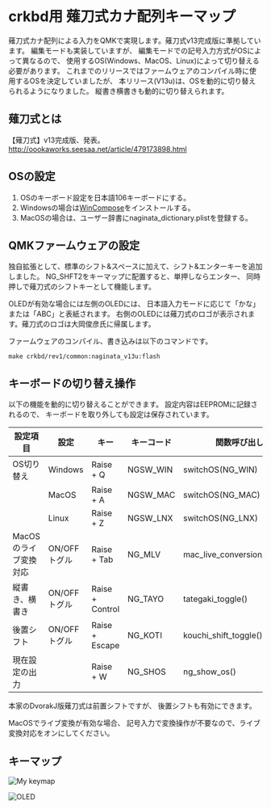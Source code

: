 # crkbd用 薙刀式カナ配列キーマップ

薙刀式カナ配列による入力をQMKで実現します。薙刀式v13完成版に準拠しています。
編集モードも実装していますが、
編集モードでの記号入力方式がOSによって異なるので、
使用するOS(Windows、MacOS、Linux)によって切り替える必要があります。
これまでのリリースではファームウェアのコンパイル時に使用するOSを決定していましたが、
本リリース(V13u)は、OSを動的に切り替えられるようになりました。
縦書き横書きも動的に切り替えられます。

## 薙刀式とは

【薙刀式】v13完成版、発表。
http://oookaworks.seesaa.net/article/479173898.html

## OSの設定

1. OSのキーボード設定を日本語106キーボードにする。
2. Windowsの場合は[WinCompose](http://wincompose.info/)をインストールする。
3. MacOSの場合は、ユーザー辞書にnaginata_dictionary.plistを登録する。

## QMKファームウェアの設定

独自拡張として、標準のシフト&スペースに加えて、シフト&エンターキーを追加しました。
NG_SHFT2をキーマップに配置すると、単押しならエンター、
同時押しで薙刀式のシフトキーとして機能します。

OLEDが有効な場合には左側のOLEDには、
日本語入力モードに応じて「かな」または「ABC」と表紙されます。
右側のOLEDには薙刀式のロゴが表示されます。薙刀式のロゴは大岡俊彦氏に帰属します。

ファームウェアのコンパイル、書き込みは以下のコマンドです。

```make crkbd/rev1/common:naginata_v13u:flash```

## キーボードの切り替え操作

以下の機能を動的に切り替えることができます。
設定内容はEEPROMに記録されるので、
キーボードを取り外しても設定は保存されています。

| 設定項目 | 設定 | キー | キーコード | 関数呼び出し | 
|---|---|---|---|---|
| OS切り替え            | Windows  | Raise + Q  | NGSW_WIN  | switchOS(NG_WIN)  | 
|                       | MacOS    | Raise + A  | NGSW_MAC  | switchOS(NG_MAC)  | 
|                       | Linux    | Raise + Z  | NGSW_LNX  | switchOS(NG_LNX)  | 
| MacOSのライブ変換対応 | ON/OFFトグル   | Raise + Tab  | NG_MLV   | mac_live_conversion_toggle()  | 
| 縦書き、横書き        | ON/OFFトグル   | Raise + Control  | NG_TAYO    | tategaki_toggle()  | 
| 後置シフト            | ON/OFFトグル   | Raise + Escape  | NG_KOTI  | kouchi_shift_toggle()  | 
| 現在設定の出力        |   | Raise + W  | NG_SHOS   | ng_show_os()  | 

本家のDvorakJ版薙刀式は前置シフトですが、
後置シフトも有効にできます。

MacOSでライブ変換が有効な場合、
記号入力で変換操作が不要なので、ライブ変換対応をオンにしてください。

## キーマップ

![My keymap](keymap.svg "Crkbd")

![OLED](https://imgur.com/4FT314m)


